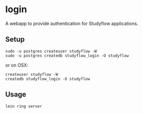 # login

A webapp to provide authentication for Studyflow applications.

## Setup

    sudo -u postgres createuser studyflow -W
    sudo -u postgres createdb studyflow_login -O studyflow

or on OSX:

    createuser studyflow -W
    createdb studyflow_login -O studyflow

## Usage

    lein ring server
